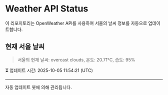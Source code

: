 
# Weather API Status

이 리포지토리는 OpenWeather API를 사용하여 서울의 날씨 정보를 자동으로 업데이트합니다.

## 현재 서울 날씨
> 서울의 현재 날씨: overcast clouds, 온도: 20.71°C, 습도: 95%

⏳ 업데이트 시간: 2025-10-05 11:54:21 (UTC)

---
자동 업데이트 봇에 의해 관리됩니다.
